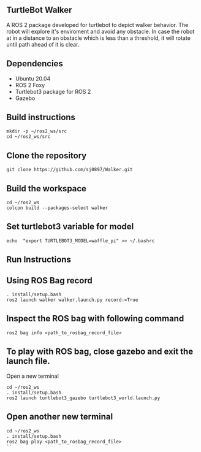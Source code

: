 ## TurtleBot Walker

A ROS 2 package developed for turtlebot to depict walker behavior. The robot will explore it's enviroment and avoid any obstacle. In case the robot at in a distance to an obstacle which is less than a threshold, it will rotate until path ahead of it is clear.


## Dependencies
<ul>
<li> Ubuntu 20.04 </li>
<li> ROS 2 Foxy </li>
<li> Turtlebot3 package for ROS 2 </li>
<li> Gazebo </li>
</ul>

## Build instructions
```
mkdir -p ~/ros2_ws/src
cd ~/ros2_ws/src
```

## Clone the repository
```
git clone https://github.com/sj0897/Walker.git
```

## Build the workspace
```
cd ~/ros2_ws
colcon build --packages-select walker
```

## Set turtlebot3 variable for model
```
echo  "export TURTLEBOT3_MODEL=waffle_pi" >> ~/.bashrc
```

## Run Instructions

## Using ROS Bag record
```
. install/setup.bash
ros2 launch walker walker.launch.py record:=True
  ```

## Inspect the ROS bag with following command
```
ros2 bag info <path_to_rosbag_record_file>
```

## To play with ROS bag, close gazebo and exit the launch file. 
Open a new terminal
```
cd ~/ros2_ws
. install/setup.bash
ros2 launch turtlebot3_gazebo turtlebot3_world.launch.py
```

## Open another new terminal
```
cd ~/ros2_ws
. install/setup.bash
ros2 bag play <path_to_rosbag_record_file>
``